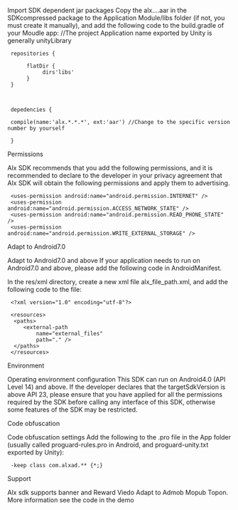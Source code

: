 Import SDK
dependent jar packages Copy the alx....aar in the SDKcompressed package to the Application Module/libs folder (if not, you must create it manually), and add the following code to the build.gradle of your Moudle app: //The project Application name exported by Unity is generally unityLibrary 

     repositories {
     
          flatDir {
               dirs'libs'
          }      
     }



     depedencies {

     compile(name:'alx.*.*.*', ext:'aar') //Change to the specific version number by yourself

     }

Permissions

Alx SDK recommends that you add the following permissions, and it is recommended to declare to the developer in your privacy agreement that Alx SDK will obtain the following permissions and apply them to advertising.

     <uses-permission android:name="android.permission.INTERNET" />
     <uses-permission android:name="android.permission.ACCESS_NETWORK_STATE" />
     <uses-permission android:name="android.permission.READ_PHONE_STATE" />
     <uses-permission android:name="android.permission.WRITE_EXTERNAL_STORAGE" />


Adapt to Android7.0

Adapt to Android7.0 and above If your application needs to run on Android7.0 and above, please add the following code in AndroidManifest.

   <provider
          android:name="com.alxad.provider.AlxFileProvider"
          android:authorities="${applicationId}.alxfileprovider"
          android:exported="false"
          android:grantUriPermissions="true">
       <meta-data
          android:name="android.support.FILE_PROVIDER_PATHS"
          android:resource="@xml/alx_file_path" />
   </provider>

In the res/xml directory, create a new xml file alx_file_path.xml, and add the following code to the file:

     <?xml version="1.0" encoding="utf-8"?>

     <resources>
      <paths>
         <external-path
             name="external_files"
             path="." />
      </paths>
     </resources>

Environment

Operating environment configuration This SDK can run on Android4.0 (API Level 14) and above. If the developer declares that the targetSdkVersion is above API 23, please ensure that you have applied for all the permissions required by the SDK before calling any interface of this SDK, otherwise some features of the SDK may be restricted.

Code obfuscation

Code obfuscation settings Add the following to the .pro file in the App folder (usually called proguard-rules.pro in Android, and proguard-unity.txt exported by Unity):

     -keep class com.alxad.** {*;}

Support

Alx sdk supports banner and Reward Viedo Adapt to Admob Mopub Topon. More information see the code in the demo


